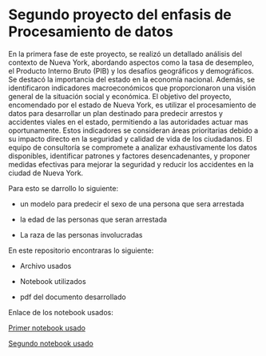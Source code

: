 # Segundo proyecto del enfasis de Procesamiento de datos

En la primera fase de este proyecto, se realizó un detallado análisis del contexto de Nueva York, abordando aspectos como la tasa de desempleo, el Producto Interno Bruto (PIB) y los desafíos geográficos y demográficos. Se destacó la importancia del estado en la economía nacional. Además, se identificaron indicadores macroeconómicos que proporcionaron una visión general de la situación social y económica. El objetivo del proyecto, encomendado por el estado de Nueva York, es utilizar el procesamiento de datos para desarrollar un plan destinado para predecir arrestos y accidentes viales en el estado, permitiendo a las autoridades actuar mas oportunamente. Estos indicadores se consideran áreas prioritarias debido a su impacto directo en la seguridad y calidad de vida de los ciudadanos. El equipo de consultoría se compromete a analizar exhaustivamente los datos disponibles, identificar patrones y factores desencadenantes, y proponer medidas efectivas para mejorar la seguridad y reducir los accidentes en la ciudad de Nueva York.

Para esto se darrollo lo siguiente:
- un modelo para predecir el sexo de una persona que sera arrestada

- la edad de las personas que seran arrestada

- La raza de las personas involucradas

En este repositorio encontraras lo siguiente:
- Archivo usados

- Notebook utilizados

- pdf del documento desarrollado

Enlace de los notebook usados:

[Primer notebook usado]([https://data.cityofnewyork.us/Public-Safety/NYPD-Arrests-Data-Historic-/8h9b-rp9u](https://databricks-prod-cloudfront.cloud.databricks.com/public/4027ec902e239c93eaaa8714f173bcfc/731912106978746/1453925161163014/2243309592478441/latest.html)https://databricks-prod-cloudfront.cloud.databricks.com/public/4027ec902e239c93eaaa8714f173bcfc/731912106978746/1453925161163014/2243309592478441/latest.html)

[Segundo notebook usado]([https://data.cityofnewyork.us/Public-Safety/Motor-Vehicle-Collisions-Person/f55k-p6yu](https://colab.research.google.com/drive/1xMht47XncZ9bz9Z9WQppfWLGbWinpDMu?usp=sharing)https://colab.research.google.com/drive/1xMht47XncZ9bz9Z9WQppfWLGbWinpDMu?usp=sharing)
